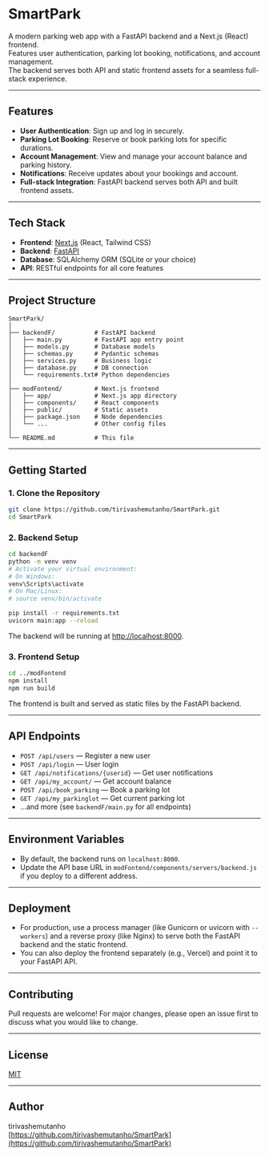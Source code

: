 
# SmartPark

A modern parking web app with a FastAPI backend and a Next.js (React) frontend.  
Features user authentication, parking lot booking, notifications, and account management.  
The backend serves both API and static frontend assets for a seamless full-stack experience.

---

## Features

- **User Authentication**: Sign up and log in securely.
- **Parking Lot Booking**: Reserve or book parking lots for specific durations.
- **Account Management**: View and manage your account balance and parking history.
- **Notifications**: Receive updates about your bookings and account.
- **Full-stack Integration**: FastAPI backend serves both API and built frontend assets.

---

## Tech Stack

- **Frontend**: [Next.js](https://nextjs.org/) (React, Tailwind CSS)
- **Backend**: [FastAPI](https://fastapi.tiangolo.com/)
- **Database**: SQLAlchemy ORM (SQLite or your choice)
- **API**: RESTful endpoints for all core features

---

## Project Structure

```
SmartPark/
│
├── backendF/           # FastAPI backend
│   ├── main.py         # FastAPI app entry point
│   ├── models.py       # Database models
│   ├── schemas.py      # Pydantic schemas
│   ├── services.py     # Business logic
│   ├── database.py     # DB connection
│   └── requirements.txt# Python dependencies
│
├── modFontend/         # Next.js frontend
│   ├── app/            # Next.js app directory
│   ├── components/     # React components
│   ├── public/         # Static assets
│   ├── package.json    # Node dependencies
│   └── ...             # Other config files
│
└── README.md           # This file
```

---

## Getting Started

### 1. Clone the Repository

```bash
git clone https://github.com/tirivashemutanho/SmartPark.git
cd SmartPark
```

### 2. Backend Setup

```bash
cd backendF
python -m venv venv
# Activate your virtual environment:
# On Windows:
venv\Scripts\activate
# On Mac/Linux:
# source venv/bin/activate

pip install -r requirements.txt
uvicorn main:app --reload
```

The backend will be running at [http://localhost:8000](http://localhost:8000).

### 3. Frontend Setup

```bash
cd ../modFontend
npm install
npm run build
```

The frontend is built and served as static files by the FastAPI backend.

---

## API Endpoints

- `POST /api/users` — Register a new user
- `POST /api/login` — User login
- `GET /api/notifications/{userid}` — Get user notifications
- `GET /api/my_account/` — Get account balance
- `POST /api/book_parking` — Book a parking lot
- `GET /api/my_parkinglot` — Get current parking lot
- ...and more (see `backendF/main.py` for all endpoints)

---

## Environment Variables

- By default, the backend runs on `localhost:8000`.
- Update the API base URL in `modFontend/components/servers/backend.js` if you deploy to a different address.

---

## Deployment

- For production, use a process manager (like Gunicorn or uvicorn with `--workers`) and a reverse proxy (like Nginx) to serve both the FastAPI backend and the static frontend.
- You can also deploy the frontend separately (e.g., Vercel) and point it to your FastAPI API.

---

## Contributing

Pull requests are welcome! For major changes, please open an issue first to discuss what you would like to change.

---

## License

[MIT](LICENSE)

---

## Author

tirivashemutanho  
[https://github.com/tirivashemutanho/SmartPark](https://github.com/tirivashemutanho/SmartPark)
